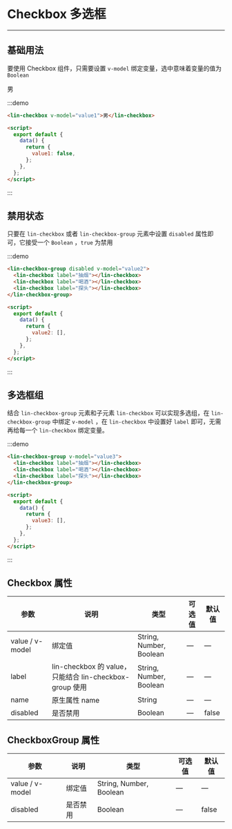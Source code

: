 <script>
export default {
  data() {
    return {
      value1: false,
      value2: [],
      value3: []
    };
  }
};
</script>

# Checkbox 多选框

---

## 基础用法

要使用 Checkbox 组件，只需要设置 `v-model` 绑定变量，选中意味着变量的值为`Boolean`

<div class='demo-block'>
<lin-checkbox v-model="value1">男</lin-checkbox>
</div>

:::demo

```html
<lin-checkbox v-model="value1">男</lin-checkbox>

<script>
  export default {
    data() {
      return {
        value1: false,
      };
    },
  };
</script>
```

:::

## 禁用状态

只要在 `lin-checkbox` 或者 `lin-checkbox-group` 元素中设置 `disabled` 属性即可，它接受一个 `Boolean` ，`true` 为禁用

<div class='demo-block'>
<lin-checkbox-group disabled v-model="value2">
      <lin-checkbox label="抽烟"></lin-checkbox>
      <lin-checkbox label="喝酒"></lin-checkbox>
      <lin-checkbox label="探头"></lin-checkbox>
    </lin-checkbox-group>
</div>

:::demo

```html
<lin-checkbox-group disabled v-model="value2">
  <lin-checkbox label="抽烟"></lin-checkbox>
  <lin-checkbox label="喝酒"></lin-checkbox>
  <lin-checkbox label="探头"></lin-checkbox>
</lin-checkbox-group>

<script>
  export default {
    data() {
      return {
        value2: [],
      };
    },
  };
</script>
```

:::

## 多选框组

结合 `lin-checkbox-group` 元素和子元素 `lin-checkbox` 可以实现多选组，在 `lin-checkbox-group` 中绑定 `v-model` ，在 `lin-checkbox` 中设置好 `label` 即可，无需再给每一个 `lin-checkbox` 绑定变量。

<div class='demo-block'>
    <lin-checkbox-group v-model="value3">
      <lin-checkbox label="抽烟"></lin-checkbox>
      <lin-checkbox label="喝酒"></lin-checkbox>
      <lin-checkbox label="探头"></lin-checkbox>
    </lin-checkbox-group>
</div>

:::demo

```html
<lin-checkbox-group v-model="value3">
  <lin-checkbox label="抽烟"></lin-checkbox>
  <lin-checkbox label="喝酒"></lin-checkbox>
  <lin-checkbox label="探头"></lin-checkbox>
</lin-checkbox-group>

<script>
  export default {
    data() {
      return {
        value3: [],
      };
    },
  };
</script>
```

:::

## Checkbox 属性

| 参数            | 说明                                                    | 类型                    | 可选值 | 默认值 |
| --------------- | ------------------------------------------------------- | ----------------------- | ------ | ------ |
| value / v-model | 绑定值                                                  | String, Number, Boolean | —      | —      |
| label           | lin-checkbox 的 value，只能结合 lin-checkbox-group 使用 | String, Number, Boolean | —      | —      |
| name            | 原生属性 name                                           | String                  | —      | —      |
| disabled        | 是否禁用                                                | Boolean                 | —      | false  |

## CheckboxGroup 属性

| 参数            | 说明     | 类型                    | 可选值 | 默认值 |
| --------------- | -------- | ----------------------- | ------ | ------ |
| value / v-model | 绑定值   | String, Number, Boolean | —      | —      |
| disabled        | 是否禁用 | Boolean                 | —      | false  |
